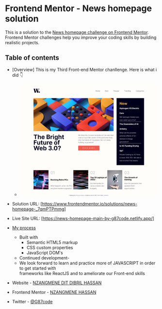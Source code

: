 # Frontend Mentor - News homepage solution

This is a solution to the [News homepage challenge on Frontend Mentor](https://www.frontendmentor.io/challenges/news-homepage-H6SWTa1MFl). Frontend Mentor challenges help you improve your coding skills by building realistic projects. 
## Table of contents

- [Overview] This is my Third Front-end Mentor chanllenge. Here is what i did  👇
  - ![](./screenshots/Web%20capture_23-1-2023_11409_127.0.0.1.jpeg)
- Solution URL: [https://www.frontendmentor.io/solutions/news-homepage-_7qmPTPmmg]
- Live Site URL: [https://news-homepage-main-by-g87code.netlify.app/]
- [My process](#my-process)
  - Built with
      - Semantic HTML5 markup
      - CSS custom properties
      - JavaScript DOM's
  - Continued development-
  - We look forward to learn and practice more of JAVASCRIPT in order to get started with       
    frameworks like ReactJS and to ameliorate our Front-end skills

- Website - [NZANGMENE DIT DIBRIL HASSAN](https://g87code.my.canva.site)
- Frontend Mentor - [NZANGMENE HASSAN](https://www.frontendmentor.io/profile/G87git)
- Twitter - [@G87code](https://www.twitter.com/g87code)
